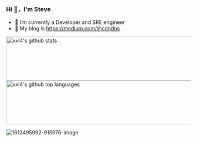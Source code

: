 ### Hi 👋，I'm Steve 


- 🔭 I’m currently a Developer and SRE engineer
- 🌱 My blog is https://medium.com/@cdndns

<a href="https://xxl4.github.io/me/about-me/">
  <img height="120em" src="https://github-readme-stats.vercel.app/api?username=xxl4&show_icons=true&theme=buefy&count_private=true" alt="xxl4's github stats" style="width:180em" /> 
  <img height="120em" src="https://github-readme-stats.vercel.app/api/top-langs/?username=xxl4&theme=buefy&layout=compact" alt="xxl4's github top languages" style="width:180em" /> 
</a>

![1612495992-915976-image](https://github.com/xxl4/xxl4/assets/34465153/2912927a-675b-43d5-997e-10b868ef158f)
